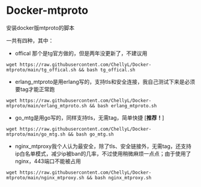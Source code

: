 # Docker-mtproto
安装docker版mtproto的脚本

一共有四种，其中：

- offical 那个是tg官方做的，但是两年没更新了，不建议用

```
wget https://raw.githubusercontent.com/ChellyL/Docker-mtproto/main/tg_offical.sh && bash tg_offical.sh
```

- erlang_mtproto是用erlang写的，支持tls和安全连接，我自己测试下来是必须要tag才能正常跑
```
wget https://raw.githubusercontent.com/ChellyL/Docker-mtproto/main/erlang_mtproto.sh && bash erlang_mtproto.sh
```

- go_mtg是用go写的，同样支持tls，无需tag，简单快捷 [**推荐！**]
```
wget https://raw.githubusercontent.com/ChellyL/Docker-mtproto/main/go_mtg.sh && bash go_mtg.sh
```


- nginx_mtproxy我个人认为最安全，除了tls、安全链接外，无需tag，还支持ip白名单模式，减少ip被ban的几率，不过使用稍微麻烦一点点；由于使用了nginx，443端口不能被占用
```
wget https://raw.githubusercontent.com/ChellyL/Docker-mtproto/main/nginx_mtproxy.sh && bash nginx_mtproxy.sh
```
